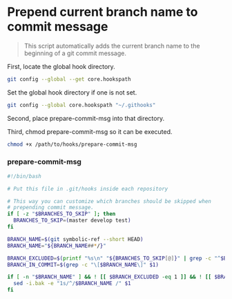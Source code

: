 # Prepend current branch name to commit message
> This script automatically adds the current branch name
> to the beginning of a git commit message.

First, locate the global hook directory.
```bash
git config --global --get core.hookspath
```

Set the global hook directory if one is not set.
```bash
git config --global core.hookspath "~/.githooks"
```

Second, place prepare-commit-msg into that directory.

Third, chmod prepare-commit-msg so it can be executed.
```bash
chmod +x /path/to/hooks/prepare-commit-msg
```

### prepare-commit-msg
```bash
#!/bin/bash

# Put this file in .git/hooks inside each repository

# This way you can customize which branches should be skipped when
# prepending commit message.
if [ -z "$BRANCHES_TO_SKIP" ]; then
  BRANCHES_TO_SKIP=(master develop test)
fi

BRANCH_NAME=$(git symbolic-ref --short HEAD)
BRANCH_NAME="${BRANCH_NAME##*/}"

BRANCH_EXCLUDED=$(printf "%s\n" "${BRANCHES_TO_SKIP[@]}" | grep -c "^$BRANCH_NAME$")
BRANCH_IN_COMMIT=$(grep -c "\[$BRANCH_NAME\]" $1)

if [ -n "$BRANCH_NAME" ] && ! [[ $BRANCH_EXCLUDED -eq 1 ]] && ! [[ $BRANCH_IN_COMMIT -ge 1 ]]; then
  sed -i.bak -e "1s/^/$BRANCH_NAME /" $1
fi
```